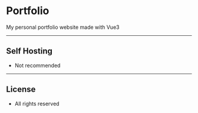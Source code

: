# Portfolio
My personal portfolio website made with Vue3

---

## Self Hosting
- Not recommended

---

## License
- All rights reserved
